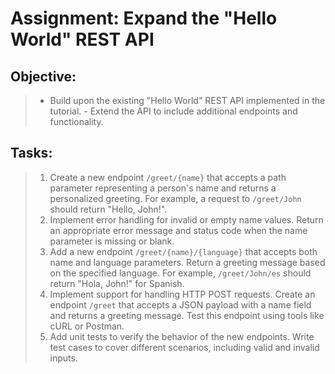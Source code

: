 # Assignment: Expand the "Hello World" REST API

## Objective:
> - Build upon the existing "Hello World" REST API implemented in the tutorial. - Extend the API to include additional endpoints and functionality.

## Tasks:
> 1. Create a new endpoint `/greet/{name}` that accepts a path parameter representing a person's name and returns a personalized greeting. For example, a request to `/greet/John` should return "Hello, John!".
> 2. Implement error handling for invalid or empty name values. Return an appropriate error message and status code when the name parameter is missing or blank.
> 3. Add a new endpoint `/greet/{name}/{language}` that accepts both name and language parameters. Return a greeting message based on the specified language. For example, `/greet/John/es` should return "Hola, John!" for Spanish.
> 4. Implement support for handling HTTP POST requests. Create an endpoint `/greet` that accepts a JSON payload with a name field and returns a greeting message. Test this endpoint using tools like cURL or Postman.
> 5. Add unit tests to verify the behavior of the new endpoints. Write test cases to cover different scenarios, including valid and invalid inputs.

